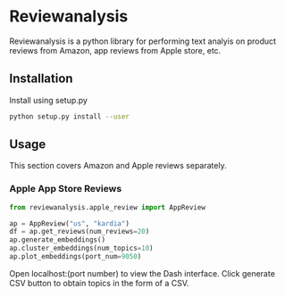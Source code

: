 # Reviewanalysis

Reviewanalysis is a python library for performing text analyis on product reviews from Amazon, app reviews from Apple store, etc.

## Installation

Install using setup.py

```bash
python setup.py install --user
```

## Usage

This section covers Amazon and Apple reviews separately.

### Apple App Store Reviews

```python
from reviewanalysis.apple_review import AppReview

ap = AppReview("us", "kardia")
df = ap.get_reviews(num_reviews=20)
ap.generate_embeddings()
ap.cluster_embeddings(num_topics=10)
ap.plot_embeddings(port_num=9050)
```

Open localhost:(port number) to view the Dash interface. Click generate CSV button to obtain topics in the form of a CSV.

